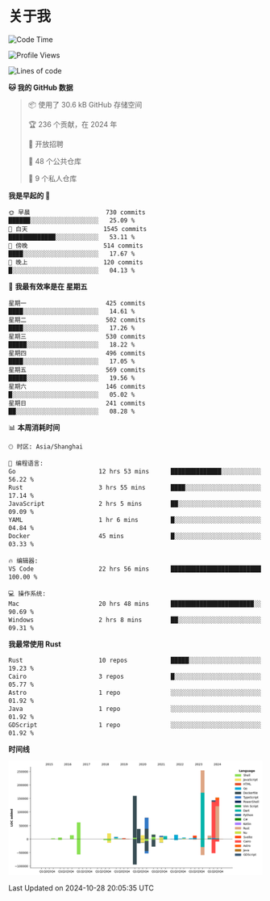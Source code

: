 # 关于我

<!--START_SECTION:waka-->
![Code Time](http://img.shields.io/badge/Code%20Time-3%2C268%20hrs%2059%20mins-blue)

![Profile Views](http://img.shields.io/badge/%E4%B8%AA%E4%BA%BA%E8%B5%84%E6%96%99%E8%A7%82%E7%9C%8B%E6%AC%A1%E6%95%B0-7-blue)

![Lines of code](https://img.shields.io/badge/%E4%BB%8E%E3%80%8CHello%20World%E3%80%8D%E8%B5%B7%E6%88%91%E5%B7%B2%E7%BB%8F%E5%86%99%E4%BA%86-1.0%20million%20%E8%A1%8C%E4%BB%A3%E7%A0%81-blue)

**🐱 我的 GitHub 数据** 

> 📦  使用了 30.6 kB GitHub 存储空间 
 > 
> 🏆 236 个贡献，在 2024 年
 > 
> 💼 开放招聘
 > 
> 📜 48 个公共仓库 
 > 
> 🔑 9 个私人仓库 
 > 
**我是早起的 🐤** 

```text
🌞 早晨                     730 commits         ██████░░░░░░░░░░░░░░░░░░░   25.09 % 
🌆 白天                     1545 commits        █████████████░░░░░░░░░░░░   53.11 % 
🌃 傍晚                     514 commits         ████░░░░░░░░░░░░░░░░░░░░░   17.67 % 
🌙 晚上                     120 commits         █░░░░░░░░░░░░░░░░░░░░░░░░   04.13 % 
```
📅 **我最有效率是在 星期五** 

```text
星期一                      425 commits         ████░░░░░░░░░░░░░░░░░░░░░   14.61 % 
星期二                      502 commits         ████░░░░░░░░░░░░░░░░░░░░░   17.26 % 
星期三                      530 commits         █████░░░░░░░░░░░░░░░░░░░░   18.22 % 
星期四                      496 commits         ████░░░░░░░░░░░░░░░░░░░░░   17.05 % 
星期五                      569 commits         █████░░░░░░░░░░░░░░░░░░░░   19.56 % 
星期六                      146 commits         █░░░░░░░░░░░░░░░░░░░░░░░░   05.02 % 
星期日                      241 commits         ██░░░░░░░░░░░░░░░░░░░░░░░   08.28 % 
```


📊 **本周消耗时间** 

```text
🕑︎ 时区: Asia/Shanghai

💬 编程语言: 
Go                       12 hrs 53 mins      ██████████████░░░░░░░░░░░   56.22 % 
Rust                     3 hrs 55 mins       ████░░░░░░░░░░░░░░░░░░░░░   17.14 % 
JavaScript               2 hrs 5 mins        ██░░░░░░░░░░░░░░░░░░░░░░░   09.09 % 
YAML                     1 hr 6 mins         █░░░░░░░░░░░░░░░░░░░░░░░░   04.84 % 
Docker                   45 mins             █░░░░░░░░░░░░░░░░░░░░░░░░   03.33 % 

🔥 编辑器: 
VS Code                  22 hrs 56 mins      █████████████████████████   100.00 % 

💻 操作系统: 
Mac                      20 hrs 48 mins      ███████████████████████░░   90.69 % 
Windows                  2 hrs 8 mins        ██░░░░░░░░░░░░░░░░░░░░░░░   09.31 % 
```

**我最常使用 Rust** 

```text
Rust                     10 repos            █████░░░░░░░░░░░░░░░░░░░░   19.23 % 
Cairo                    3 repos             █░░░░░░░░░░░░░░░░░░░░░░░░   05.77 % 
Astro                    1 repo              ░░░░░░░░░░░░░░░░░░░░░░░░░   01.92 % 
Java                     1 repo              ░░░░░░░░░░░░░░░░░░░░░░░░░   01.92 % 
GDScript                 1 repo              ░░░░░░░░░░░░░░░░░░░░░░░░░   01.92 % 
```



**时间线**

![Lines of Code chart](https://raw.githubusercontent.com/catusax/catusax/master/assets/bar_graph.png)


 Last Updated on 2024-10-28 20:05:35 UTC
<!--END_SECTION:waka-->
